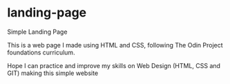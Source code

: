 # landing-page
Simple Landing Page

This is a web page I made using HTML and CSS, following The Odin Project foundations curriculum.

Hope I can practice and improve my skills on Web Design (HTML, CSS and GIT) making this simple website
